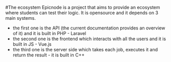 #The ecosystem
Epicnode is a project that aims to provide an ecosystem where students can test their logic. It is opensource and it depends on
3 main systems.
 
- the first one is the API (the current documentation provides an overview of it) and it is built in PHP - Laravel
- the second one is the frontend which interacts with all the users and it is built in JS - Vue.js
- the third one is the server side which takes each job, executes it and return the result - it is built in C++
